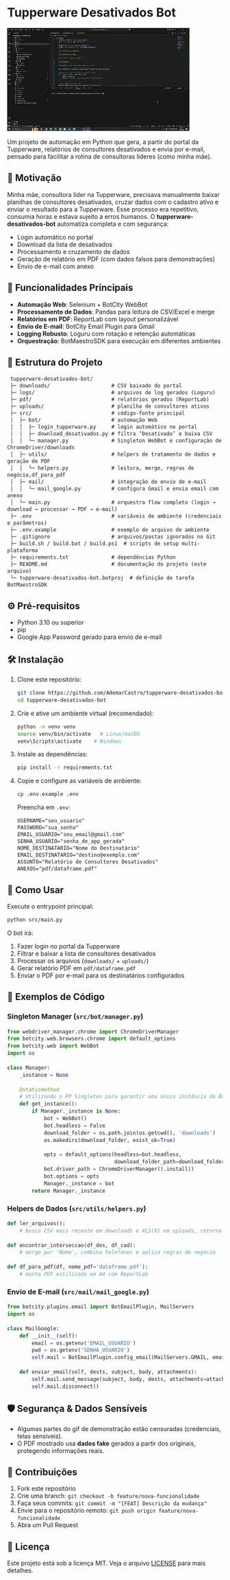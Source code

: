 # Tupperware Desativados Bot

![alt text](tupperware_bot.gif)

Um projeto de automação em Python que gera, a partir do portal da Tupperware, relatórios de consultores desativados e envia por e-mail, pensado para facilitar a rotina de consultoras líderes (como minha mãe).


## 📌 Motivação

Minha mãe, consultora líder na Tupperware, precisava manualmente baixar planilhas de consultores desativados, cruzar dados com o cadastro ativo e enviar o resultado para a Tupperware. Esse processo era repetitivo, consumia horas e estava sujeito a erros humanos. O **tupperware-desativados-bot** automatiza completa e com segurança:

* Login automático no portal
* Download da lista de desativados
* Processamento e cruzamento de dados
* Geração de relatório em PDF (com dados falsos para demonstrações)
* Envio de e-mail com anexo


## 🚀 Funcionalidades Principais

* **Automação Web**: Selenium + BotCity WebBot
* **Processamento de Dados**: Pandas para leitura de CSV/Excel e merge
* **Relatórios em PDF**: ReportLab com layout personalizável
* **Envio de E-mail**: BotCity Email Plugin para Gmail
* **Logging Robusto**: Loguru com rotação e retenção automáticas
* **Orquestração**: BotMaestroSDK para execução em diferentes ambientes


## 📂 Estrutura do Projeto

```
 tupperware-desativados-bot/
 ├─ downloads/                    # CSV baixado do portal
 ├─ logs/                         # arquivos de log gerados (Loguru)
 ├─ pdf/                          # relatórios gerados (ReportLab)
 ├─ uploads/                      # planilha de consultores ativos
 ├─ src/                          # código-fonte principal
 │  ├─ bot/                       # automação Web
 │  │  ├─ login_tupperware.py     # login automático no portal
 │  │  ├─ download_desativados.py # filtra ‘Desativado’ e baixa CSV
 │  │  └─ manager.py              # Singleton WebBot e configuração de ChromeDriver/downloads
 │  ├─ utils/                     # helpers de tratamento de dados e geração de PDF
 │  │  └─ helpers.py              # leitura, merge, regras de negócio,df_para_pdf
 │  ├─ mail/                      # integração de envio de e-mail
 │  │  └─ mail_google.py          # configura Gmail e envia email com anexo
 │  └─ main.py                    # orquestra flow completo (login → download → processar → PDF → e-mail)
 ├─ .env                          # variáveis de ambiente (credenciais e parâmetros)
 ├─ .env.example                  # exemplo de arquivo de ambiente
 ├─ .gitignore                    # arquivos/pastas ignorados no Git
 ├─ build.sh / build.bat / build.ps1  # scripts de setup multi-plataforma
 ├─ requirements.txt              # dependências Python
 ├─ README.md                     # documentação do projeto (este arquivo)
 └─ tupperware-desativados-bot.botproj  # definição de tarefa BotMaestroSDK
```


## ⚙️ Pré-requisitos

* Python 3.10 ou superior
* pip
* Google App Password gerado para envio de e-mail



## 🛠️ Instalação

1. Clone este repositório:

   ```bash
   git clone https://github.com/AdemarCastro/tupperware-desativados-bot
   cd tupperware-desativados-bot
   ```

2. Crie e ative um ambiente virtual (recomendado):

   ```bash
   python -m venv venv
   source venv/bin/activate   # Linux/macOS
   venv\Scripts\activate    # Windows
   ```

3. Instale as dependências:

   ```bash
   pip install -r requirements.txt
   ```

4. Copie e configure as variáveis de ambiente:

   ```bash
   cp .env.example .env
   ```

   Preencha em `.env`:

   ```dotenv
   USERNAME="seu_usuario"
   PASSWORD="sua_senha"
   EMAIL_USUARIO="seu_email@gmail.com"
   SENHA_USUARIO="senha_de_app_gerada"
   NOME_DESTINATARIO="Nome do Destinatário"
   EMAIL_DESTINATARIO="destino@exemplo.com"
   ASSUNTO="Relatório de Consultores Desativados"
   ANEXOS="pdf/dataframe.pdf"
   ```


## 🚀 Como Usar

Execute o entrypoint principal:

```bash
python src/main.py
```

O bot irá:

1. Fazer login no portal da Tupperware
2. Filtrar e baixar a lista de consultores desativados
3. Processar os arquivos (`downloads/` + `uploads/`)
4. Gerar relatório PDF em `pdf/dataframe.pdf`
5. Enviar o PDF por e-mail para os destinatários configurados


## 📝 Exemplos de Código

### Singleton Manager (`src/bot/manager.py`)

```python
from webdriver_manager.chrome import ChromeDriverManager
from botcity.web.browsers.chrome import default_options
from botcity.web import WebBot
import os

class Manager:
    _instance = None

    @staticmethod
    # Utilizando o PP Singleton para garantir uma única instância do BotCity Web em toda a aplicação
    def get_instance():
        if Manager._instance is None:
            bot = WebBot()
            bot.headless = False
            download_folder = os.path.join(os.getcwd(), 'downloads')
            os.makedirs(download_folder, exist_ok=True)

            opts = default_options(headless=bot.headless,
                                   download_folder_path=download_folder)
            bot.driver_path = ChromeDriverManager().install()
            bot.options = opts
            Manager._instance = bot
        return Manager._instance
```

### Helpers de Dados (`src/utils/helpers.py`)

```python
def ler_arquivos():
    # busca CSV mais recente em downloads e XLS(X) em uploads, retorna dois DataFrames

def encontrar_interseccao(df_des, df_cad):
    # merge por 'Nome', combina telefones e aplica regras de negócio

def df_para_pdf(df, nome_pdf='dataframe.pdf'):
    # monta PDF estilizado em A4 com ReportLab
```

### Envio de E-mail (`src/mail/mail_google.py`)

```python
from botcity.plugins.email import BotEmailPlugin, MailServers
import os

class MailGoogle:
    def __init__(self):
        email = os.getenv('EMAIL_USUARIO')
        pwd = os.getenv('SENHA_USUARIO')
        self.mail = BotEmailPlugin.config_email(MailServers.GMAIL, email, pwd)

    def enviar_email(self, dests, subject, body, attachments):
        self.mail.send_message(subject, body, dests, attachments=attachments)
        self.mail.disconnect()
```



## 🛡️ Segurança & Dados Sensíveis

* Algumas partes do gif de demonstração estão censuradas (credenciais, telas sensíveis).
* O PDF mostrado usa **dados fake** gerados a partir dos originais, protegendo informações reais.



## 🤝 Contribuições

1. Fork este repositório
2. Crie uma branch: `git checkout -b feature/nova-funcionalidade`
3. Faça seus commits: `git commit -m "[FEAT] Descrição da mudança"`
4. Envie para o repositório remoto: `git push origin feature/nova-funcionalidade`
5. Abra um Pull Request



## 📄 Licença

Este projeto está sob a licença MIT. Veja o arquivo [LICENSE](LICENSE) para mais detalhes.